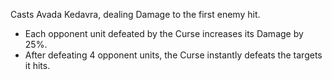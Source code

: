 Casts Avada Kedavra, dealing Damage to the first enemy hit.

- Each opponent unit defeated by the Curse increases its Damage by 25%.
- After defeating 4 opponent units, the Curse instantly defeats the targets it hits.
